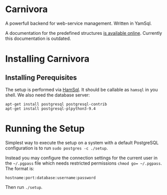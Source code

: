 Carnivora
=========

A powerfull backend for web-service management. Written in YamSql.

A documentation for the predefined structures [is available online](http://qua-bla.github.io/carnivora/). Currently this documentation is outdated.

# Installing Carnivora

## Installing Perequisites

The setup is performed via [HamSql](https://github.com/qua-bla/hamsql). It should be callable as `hamsql` in you shell. We also need the database server:

    apt-get install postgresql postgresql-contrib
    apt-get install postgresql-plpython3-9.4

# Running the Setup

Simplest way to execute the setup on a system with a default PostgreSQL configuration is to run `sudo postgres -c ./setup`.

Instead you may configure the connection settings for the current user in the `~/.pgpass` file which needs restricted permissions `chmod go= ~/.pgpass`. The format is:

    hostname:port:database:username:password

Then run `./setup`.

